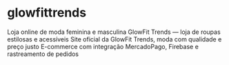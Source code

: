 # glowfittrends
Loja online de moda feminina e masculina  GlowFit Trends — loja de roupas estilosas e acessíveis  Site oficial da GlowFit Trends, moda com qualidade e preço justo  E-commerce com integração MercadoPago, Firebase e rastreamento de pedidos

